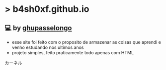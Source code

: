 # > b4sh0xf.github.io
## 💻 by [ghupasselongo](https://x.com/@ghupasseelongo)
- esse site foi feito com o proposito de armazenar as coisas que aprendi e venho estudando nos ultimos anos
- projeto simples, feito praticamente todo apenas com HTML

カーネル
